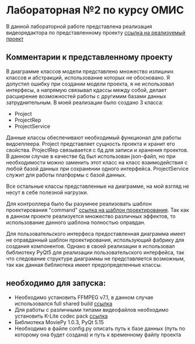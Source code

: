 

# Лабораторная №2 по курсу ОМИС

В данной лабораторной работе представлена реализация видеоредактора по представленному проекту
[ссылка на реализуемый проект](https://docs.google.com/document/d/1CnC6qQeOTYyutyWvy5hfjD1ua19wicbT/edit)

## Комментарии к представленному проекту

В диаграмме классов модели представлено множество излишних классов и абстракций, использование которых не обосновано.
Я допустил ошибку при создании модели проекта, я не использовал интерфесы, а напрямую связывал кдассы между собой, делает расширение возможностей работы с другимим базами данных затруднительным.
В моей реализации было создано 3 класса:
* Project
* ProjectRep
* ProjectService

Данные классы обеспечивают необходимый функционал для работы видоеплеера. Project представляет сущность проекта и хранит его свойства.
ProjectRep связывается с бд для записи и хранения проектов. В данном случае в качестве бд был использован json-файл, 
но при необходимости можно заменить этот класс на класс взаимодействия с любой базой данных при сохранении одного интерфейса.
ProjectService служит для работы платформы с базой данных.

Все остальные классы представленные на диаграмме, на мой взгляд не несут в себе полезной нагрузки.

Для контроллера было бы разумнее реализовать шаблон проектирования "command" [ссылка на шаблон проектирования](https://refactoring.guru/design-patterns/command).
Так как в данном проекте реализуется множество различных эффектов, то использование данного шаблона полностью оправдан.

Для пользовательского интерфеса предоставленная диаграмма имеет не оправданный шаблон проектирования, использующий фабрику для создания компонентов.
Однако в своей реализации я использовал библиотеку PyQt5 для реализации пользовательского интерфейса, так что следование структуре диаграммы не представляется возможным,
так как данная библиотека имеет предопределенные классы.



## необходимо для запуска:
* Необходимо установить FFMPEG v7.1, в данном случае использовался full shared build [ссылка](https://www.gyan.dev/ffmpeg/builds/)
* Для работы с различными типами видеофайлов необходимо установить K-Lite codec pack [ссылка](https://codecguide.com/download_k-lite_codec_pack_standard.htm)
* Библиотека MoviePy 1.0.3, PyQt 5.15
* Необходимо в файле config.py описать путь к базе данных (путь по которому она будет создана) и путь к временному файлу проекта


